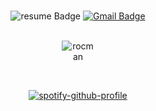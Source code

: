 <br>

<div align="center">

![resume Badge](https://img.shields.io/badge/-%E2%99%A5%EF%B8%8E%20RESUME-ff69b4?style=flat-square) [![Gmail Badge](https://img.shields.io/badge/e.hem.e1213@gmail.com-d14836?style=flat-square&logo=Gmail&logoColor=white&link=mailto:e.hem.e1213@gmail.com)](mailto:e.hem.e1213@gmail.com)
<br>
<br>

<div style="width:3.3rem; height:auto;">

![rocman](https://github.com/Hyemi1213/Hyemi1213/assets/78643416/d5774b1f-3872-4fd8-b16b-43b40c9de8ab)

</div>
<br>

[![spotify-github-profile](https://spotify-github-profile.vercel.app/api/view?uid=3kuviqltvjd0xu10zi6so4afj&cover_image=true&theme=novatorem&show_offline=false&background_color=121212&interchange=false&bar_color=53b14f&bar_color_cover=false)](https://github.com/kittinan/spotify-github-profile)

</div>
<!--
**Hyemi1213/Hyemi1213** is a ✨ _special_ ✨ repository because its `README.md` (this file) appears on your GitHub profile.
Here are some ideas to get you started:
- 🔭 I’m currently working on ...
- 🌱 I’m currently learning ...
- 👯 I’m looking to collaborate on ...
- 🤔 I’m looking for help with ...
- 💬 Ask me about ...
- 📫 How to reach me: ...
- 😄 Pronouns: ...
- ⚡ Fun fact: ...
-->
